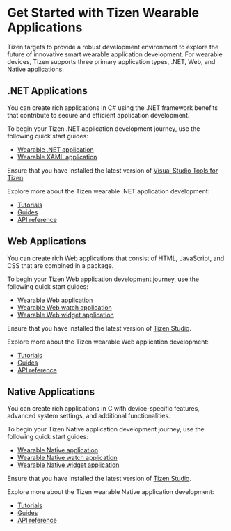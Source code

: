# Get Started with Tizen Wearable Applications
Tizen targets to provide a robust development environment to explore the future of innovative smart wearable application development. 
For wearable devices, Tizen supports three primary application types, .NET, Web, and Native applications.

## .NET Applications
You can create rich applications in C# using the .NET framework benefits that contribute to secure and efficient application development. 

To begin your Tizen .NET application development journey, use the following quick start guides:
-   [Wearable .NET application](../dotnet/get-started/wearable/first-app.md)
-   [Wearable XAML application](../dotnet/get-started/wearable/first-xaml-app.md)

Ensure that you have installed the latest version of [Visual Studio Tools for Tizen](https://marketplace.visualstudio.com/items?itemName=tizen.VSToolsforTizen).
	
Explore more about the Tizen wearable .NET application development:
-   [Tutorials](../dotnet/tutorials/overview.md)	
-   [Guides](../dotnet/guides/overview.md)
-   [API reference ](../dotnet/api/overview.md)	

## Web Applications
You can create rich Web applications that consist of HTML, JavaScript, and CSS that are combined in a package. 

To begin your Tizen Web application development journey, use the following quick start guides:
-   [Wearable Web application](../web/get-started/wearable/first-app.md)
-   [Wearable Web watch application](../web/get-started/wearable-watch/first-app-watch.md)
-   [Wearable Web widget application](../web/get-started/wearable-widget/first-app-widget.md)

Ensure that you have installed the latest version of [Tizen Studio](https://developer.tizen.org/development/tizen-studio/download).

Explore more about the Tizen wearable Web application development:
-   [Tutorials](../web/tutorials/overview.md)
-   [Guides](../web/guides/index.md)
-   [API reference](../web/api/index.md)

## Native Applications
You can create rich applications in C with device-specific features, advanced system settings, and additional functionalities.

To begin your Tizen Native application development journey, use the following quick start guides:
-   [Wearable Native application](../native/get-started/wearable/first-app.md)
-   [Wearable Native watch application](../native/get-started/wearable-watch/first-app-watch.md)
-   [Wearable Native widget application](../native/get-started/wearable-widget/first-app-widget.md)

Ensure that you have installed the latest version of [Tizen Studio](https://developer.tizen.org/development/tizen-studio/download).

Explore more about the Tizen wearable Native application development:
-   [Tutorials](../native/tutorials/overview.md)
-   [Guides](../native/guides/index.md)
-   [API reference](../native/api/overview.md)

